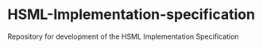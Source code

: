 # HSML-Implementation-specification
Repository for development of the HSML Implementation Specification
